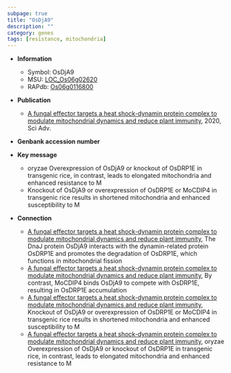 ```yaml
---
subpage: true
title: "OsDjA9"
description: ""
category: genes
tags: [resistance, mitochondria]
---
```


* **Information**  
    + Symbol: OsDjA9  
    + MSU: [LOC_Os06g02620](http://rice.plantbiology.msu.edu/cgi-bin/ORF_infopage.cgi?orf=LOC_Os06g02620)  
    + RAPdb: [Os06g0116800](http://rapdb.dna.affrc.go.jp/viewer/gbrowse_details/irgsp1?name=Os06g0116800)  

* **Publication**  
    + [A fungal effector targets a heat shock-dynamin protein complex to modulate mitochondrial dynamics and reduce plant immunity](http://www.ncbi.nlm.nih.gov/pubmed?term=A+fungal+effector+targets+a+heat+shock-dynamin+protein+complex+to+modulate+mitochondrial+dynamics+and+reduce+plant+immunity%5BTitle%5D), 2020, Sci Adv.

* **Genbank accession number**  

* **Key message**  
    + oryzae Overexpression of OsDjA9 or knockout of OsDRP1E in transgenic rice, in contrast, leads to elongated mitochondria and enhanced resistance to M
    + Knockout of OsDjA9 or overexpression of OsDRP1E or MoCDIP4 in transgenic rice results in shortened mitochondria and enhanced susceptibility to M

* **Connection**  
    + [A fungal effector targets a heat shock-dynamin protein complex to modulate mitochondrial dynamics and reduce plant immunity](http://www.ncbi.nlm.nih.gov/pubmed?term=A+fungal+effector+targets+a+heat+shock-dynamin+protein+complex+to+modulate+mitochondrial+dynamics+and+reduce+plant+immunity%5BTitle%5D),  The DnaJ protein OsDjA9 interacts with the dynamin-related protein OsDRP1E and promotes the degradation of OsDRP1E, which functions in mitochondrial fission
    + [A fungal effector targets a heat shock-dynamin protein complex to modulate mitochondrial dynamics and reduce plant immunity](http://www.ncbi.nlm.nih.gov/pubmed?term=A+fungal+effector+targets+a+heat+shock-dynamin+protein+complex+to+modulate+mitochondrial+dynamics+and+reduce+plant+immunity%5BTitle%5D),  By contrast, MoCDIP4 binds OsDjA9 to compete with OsDRP1E, resulting in OsDRP1E accumulation
    + [A fungal effector targets a heat shock-dynamin protein complex to modulate mitochondrial dynamics and reduce plant immunity](http://www.ncbi.nlm.nih.gov/pubmed?term=A+fungal+effector+targets+a+heat+shock-dynamin+protein+complex+to+modulate+mitochondrial+dynamics+and+reduce+plant+immunity%5BTitle%5D),  Knockout of OsDjA9 or overexpression of OsDRP1E or MoCDIP4 in transgenic rice results in shortened mitochondria and enhanced susceptibility to M
    + [A fungal effector targets a heat shock-dynamin protein complex to modulate mitochondrial dynamics and reduce plant immunity](http://www.ncbi.nlm.nih.gov/pubmed?term=A+fungal+effector+targets+a+heat+shock-dynamin+protein+complex+to+modulate+mitochondrial+dynamics+and+reduce+plant+immunity%5BTitle%5D),  oryzae Overexpression of OsDjA9 or knockout of OsDRP1E in transgenic rice, in contrast, leads to elongated mitochondria and enhanced resistance to M



